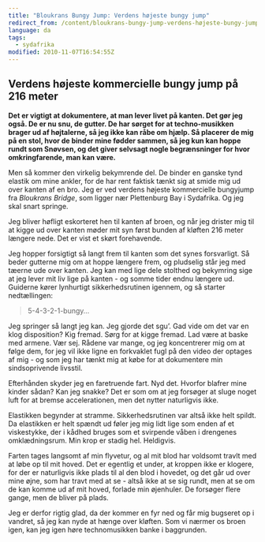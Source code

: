 ```yaml
---
title: "Bloukrans Bungy Jump: Verdens højeste bungy jump"
redirect_from: /content/bloukrans-bungy-jump-verdens-højeste-bungy-jump
language: da
tags:
  - sydafrika
modified: 2010-11-07T16:54:55Z
---
```


Verdens højeste kommercielle bungy jump på 216 meter
----------------------------------------------------

**Det er vigtigt at dokumentere, at man lever livet på kanten. Det gør jeg også. De er nu snu, de gutter. De har sørget for at techno-musikken brager ud af højtalerne, så jeg ikke kan råbe om hjælp. Så placerer de mig på en stol, hvor de binder mine fødder sammen, så jeg kun kan hoppe rundt som Snøvsen, og det giver selvsagt nogle begrænsninger for hvor omkringfarende, man kan være.**

Men så kommer den virkelig bekymrende del. De binder en ganske tynd elastik om mine ankler, for de har rent faktisk tænkt sig at smide mig ud over kanten af en bro. Jeg er ved verdens højeste kommercielle bungyjump fra _Bloukrans Bridge_, som ligger nær Plettenburg Bay i Sydafrika. Og jeg skal snart springe.

Jeg bliver høfligt eskorteret hen til kanten af broen, og når jeg drister mig til at kigge ud over kanten møder mit syn først bunden af kløften 216 meter længere nede. Det er vist et skørt forehavende.

Jeg hopper forsigtigt så langt frem til kanten som det synes forsvarligt. Så beder gutterne mig om at hoppe længere frem, og pludselig står jeg med tæerne ude over kanten. Jeg kan med lige dele stolthed og bekymring sige at jeg lever mit liv lige på kanten - og somme tider endnu længere ud. Guiderne kører lynhurtigt sikkerhedsrutinen igennem, og så starter nedtællingen:

> 5-4-3-2-1-bungy…

Jeg springer så langt jeg kan. Jeg gjorde det sgu’. Gad vide om det var en klog disposition? Kig fremad. Sørg for at kigge fremad. Lad være at baske med armene. Vær sej. Rådene var mange, og jeg koncentrerer mig om at følge dem, for jeg vil ikke ligne en forkvaklet fugl på den video der optages af mig - og som jeg har tænkt mig at købe for at dokumentere min sindsoprivende livsstil.

Efterhånden skyder jeg en faretruende fart. Nyd det. Hvorfor blafrer mine kinder sådan? Kan jeg snakke? Det er som om at jeg forsøger at sluge noget luft for at bremse accelerationen, men det nytter naturligvis ikke.

Elastikken begynder at stramme. Sikkerhedsrutinen var altså ikke helt spildt. Da elastikken er helt spændt ud føler jeg mig lidt lige som enden af et viskestykke, der i kådhed bruges som et svirpende våben i drengenes omklædningsrum. Min krop er stadig hel. Heldigvis.

Farten tages langsomt af min flyvetur, og al mit blod har voldsomt travlt med at løbe op til mit hoved. Det er egentlig et under, at kroppen ikke er klogere, for der er naturligvis ikke plads til al den blod i hovedet, og det går ud over mine øjne, som har travt med at se - altså ikke at se sig rundt, men at se om de kan komme ud af mit hoved, forlade min øjenhuler. De forsøger flere gange, men de bliver på plads.

Jeg er derfor rigtig glad, da der kommer en fyr ned og får mig bugseret op i vandret, så jeg kan nyde at hænge over kløften. Som vi nærmer os broen igen, kan jeg igen høre technomusikken banke i baggrunden.
